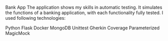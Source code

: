 Bank App
The application shows my skills in automatic testing. It simulates the functions of a banking application, with each functionality fully tested. I used following technologies:

Python
Flask
Docker
MongoDB
Unittest
Gherkin
Coverage
Parameterized
MagicMock
